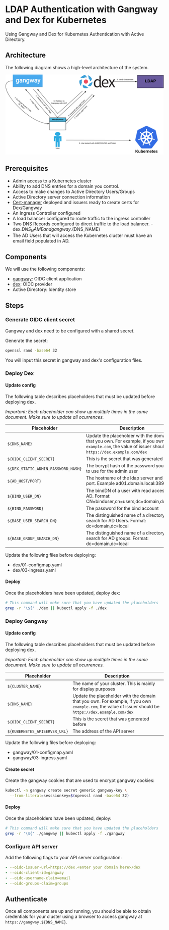 # LDAP Authentication with Gangway and Dex for Kubernetes

Using Gangway and Dex for Kubernetes Authentication with Active Directory. 

## Architecture

The following diagram shows a high-level architecture of the system.

![Deployment Architecture](img/architecture.png)

## Prerequisites

- Admin access to a Kubernetes cluster
- Ability to add DNS entries for a domain you control.
- Access to make changes to Active Directory Users/Groups
- Active Directory server connection information
- [Cert-manager](https://github.com/jetstack/cert-manager) deployed and issuers ready to create certs for Dex/Gangway
- An Ingress Controller configured
- A load balancer configured to route traffic to the ingress controller
- Two DNS Records configured to direct traffic to the load balancer. - dex.${DNS_NAME} and gangway.${DNS_NAME}
- The AD Users that will access the Kubernetes cluster must have an email field populated in AD.


## Components

We will use the following components:

- [gangway](https://github.com/heptiolabs/gangway): OIDC client application
- [dex](https://github.com/coreos/dex): OIDC provider
- Active Directory: Identity store

## Steps

### Generate OIDC client secret

Gangway and dex need to be configured with a shared secret.

Generate the secret:

```sh
openssl rand -base64 32
```

You will input this secret in gangway and dex's configuration files.

### Deploy Dex

#### Update config

The following table describes placeholders that must be updated before deploying dex.

*Important: Each placeholder can show up multiple times in the same document. Make sure to update all ocurrences.*

| Placeholder | Description |
|----|-------|
| `${DNS_NAME}` | Update the placeholder with the domain that you own. For example, if you own `example.com`, the value of issuer should be `https://dex.example.com/dex` |
| `${OIDC_CLIENT_SECRET}` | This is the secret that was generated before |
| `${DEX_STATIC_ADMIN_PASSWORD_HASH}` | The bcrypt hash of the password you want to use for the admin user |
| `${AD_HOST/PORT}` | The hostname of the ldap server and the port. Example ad01.domain.local:389 |
| `${BIND_USER_DN}` | The bindDN of a user with read access to AD. Format: CN=binduser,cn=users,dc=domain,dc=local |
| `${BIND_PASSWORD}` | The password for the bind account |
| `${BASE_USER_SEARCH_DN}` | The distinguished name of a directory to search for AD Users. Format: dc=domain,dc=local|
| `${BASE_GROUP_SEARCH_DN}` | The distinguished name of a directory to search for AD groups. Format: dc=domain,dc=local |


Update the following files before deploying:

- dex/01-configmap.yaml
- dex/03-ingress.yaml

#### Deploy

Once the placeholders have been updated, deploy dex:

```sh
# This command will make sure that you have updated the placeholders
grep -r '\${' ./dex || kubectl apply -f ./dex
```

### Deploy Gangway

#### Update config

The following table describes placeholders that must be updated before deploying dex.

*Important: Each placeholder can show up multiple times in the same document. Make sure to update all ocurrences.*

| Placeholder | Description |
|----|-------|
| `${CLUSTER_NAME}` | The name of your cluster. This is mainly for display purposes |
| `${DNS_NAME}` | Update the placeholder with the domain that you own. For example, if you own `example.com`, the value of issuer should be `https://dex.example.com/dex` |
| `${OIDC_CLIENT_SECRET}` | This is the secret that was generated before |
| `${KUBERNETES_APISERVER_URL}` | The address of the API server |

Update the following files before deploying:

- gangway/01-configmap.yaml
- gangway/03-ingress.yaml

#### Create secret

Create the gangway cookies that are used to encrypt gangway cookies:

```sh
kubectl -n gangway create secret generic gangway-key \
  --from-literal=sesssionkey=$(openssl rand -base64 32)
```

#### Deploy

Once the placeholders have been updated, deploy:

```sh
# This command will make sure that you have updated the placeholders
grep -r '\${' ./gangway || kubectl apply -f ./gangway
```

### Configure API server

Add the following flags to your API server configuration:

```yaml
- --oidc-issuer-url=https://dex.<enter your domain here>/dex
- --oidc-client-id=gangway
- --oidc-username-claim=email
- --oidc-groups-claim=groups
```

## Authenticate

Once all components are up and running, you should be able to obtain credentials for your cluster using a browser to access gangway at `https://gangway.${DNS_NAME}`.

